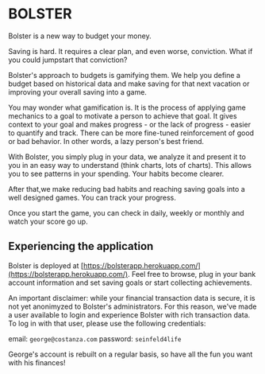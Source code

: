 # BOLSTER

Bolster is a new way to budget your money. 

Saving is hard. It requires a clear plan, and even worse, conviction. What if you could jumpstart that conviction? 

Bolster's approach to budgets is gamifying them. We help you define a budget based on historical data and make saving for that next vacation or improving your overall saving into a game. 

You may wonder what gamification is. It is the process of applying game mechanics to a goal to motivate a person to achieve that goal. It gives context to your goal and makes progress - or the lack of progress - easier to quantify and track. There can be more fine-tuned reinforcement of good or bad behavior. In other words, a lazy person's best friend. 

With Bolster, you simply plug in your data, we analyze it and present it to you in an easy way to understand (think charts, lots of charts). This allows you to see patterns in your spending. Your habits become clearer. 

After that,we make reducing bad habits and reaching saving goals into a well designed games. You can track your progress.

Once you start the game, you can check in daily, weekly or monthly and watch your score go up. 

## Experiencing the application

Bolster is deployed at [https://bolsterapp.herokuapp.com/](https://bolsterapp.herokuapp.com/). Feel free to browse, plug in your bank account information and set saving goals or start collecting achievements.

An important disclaimer: while your financial transaction data is secure, it is not yet anonimyzed to Bolster's administrators. For this reason, we've made a user available to login and experience Bolster with rich transaction data. To log in with that user, please use the following credentials:

email: `george@costanza.com`
password: `seinfeld4life`

George's account is rebuilt on a regular basis, so have all the fun you want with his finances!
